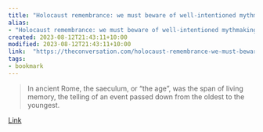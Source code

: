 ```yaml
---
title: "Holocaust remembrance: we must beware of well-intentioned mythmaking as events pass out of living memory"
alias:
- "Holocaust remembrance: we must beware of well-intentioned mythmaking as events pass out of living memory"
created: 2023-08-12T21:43:11+10:00
modified: 2023-08-12T21:43:11+10:00
link:  "https://theconversation.com/holocaust-remembrance-we-must-beware-of-well-intentioned-mythmaking-as-events-pass-out-of-living-memory-198548"
tags:
- bookmark
---
```


> In ancient Rome, the saeculum, or “the age”, was the span of living memory, the telling of an event passed down from the oldest to the youngest.

[Link](https://theconversation.com/holocaust-remembrance-we-must-beware-of-well-intentioned-mythmaking-as-events-pass-out-of-living-memory-198548)